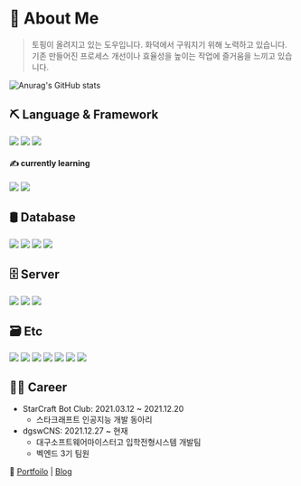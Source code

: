 # 🍕 About Me
> 토핑이 올려지고 있는 도우입니다. 화덕에서 구워지기 위해 노력하고 있습니다. <br>
> 기존 만들어진 프로세스 개선이나 효율성을 높이는 작업에 즐거움을 느끼고 있습니다.

![Anurag's GitHub stats](https://github-readme-stats.vercel.app/api?username=iqpizza6349&count_private=true&show_icons=true&theme=cobalt)

<div>
  <h2>⛏ Language & Framework</h2>
  <img src="https://img.shields.io/badge/Java-FFFFFF?style=for-the-badge&logo=OpenJDK&logoColor=black"/>
  <img src="https://img.shields.io/badge/Kotlin-7F52FF?style=for-the-badge&logo=kotlin&logoColor=white"/>
  <img src="https://img.shields.io/badge/SpringBoot-6DB33F?style=for-the-badge&logo=springboot&logoColor=white"/>
  <div>
    <h4>✍ currently learning</h4>
      <img src="https://img.shields.io/badge/TypeScript-3178C6?style=for-the-badge&logo=TypeScript&logoColor=white"/>
      <img src="https://img.shields.io/badge/NestJS-E0234E?style=for-the-badge&logo=NestJS&logoColor=white"/>
  </div>
</div>
<div>
  <h2>🛢 Database</h2>
  <img src="https://img.shields.io/badge/MySQL-4479A1?style=for-the-badge&logo=mysql&logoColor=white"/>
  <img src="https://img.shields.io/badge/Redis-DC382D?style=for-the-badge&logo=redis&logoColor=white"/>
  <img src="https://img.shields.io/badge/PostgreSQL-4169E1?style=for-the-badge&logo=postgreSQL&logoColor=white"/>
  <img src="https://img.shields.io/badge/MongoDB-47A248?style=for-the-badge&logo=mongoDB&logoColor=white"/>
</div>
<div>
  <h2>🗄 Server</h2>
  <img src="https://img.shields.io/badge/Vultr-007BFC?style=for-the-badge&logo=vultr&logoColor=white"/>
  <img src="https://img.shields.io/badge/EC2-FF9900?style=for-the-badge&logo=amazon EC2&logoColor=white"/>
  <img src="https://img.shields.io/badge/S3-569A31?style=for-the-badge&logo=amazon S3&logoColor=white"/>
</div>
<div>
  <h2>🗃 Etc</h2>
  <img src="https://img.shields.io/badge/IntelliJ IDEA-black?style=for-the-badge&logo=IntelliJ IDEA&logoColor=white"/>
  <img src="https://img.shields.io/badge/git-F05032?style=for-the-badge&logo=git&logoColor=white"/>
  <img src="https://img.shields.io/badge/Docker-2496ED?style=for-the-badge&logo=Docker&logoColor=white"/>
  <img src="https://img.shields.io/badge/Postman-FF6C37?style=for-the-badge&logo=PostMan&logoColor=white"/>
  <img src="https://img.shields.io/badge/JMeter-D22128?style=for-the-badge&logo=Apache JMeter&logoColor=white"/>
  <img src="https://img.shields.io/badge/RabbitMQ-FF6600?style=for-the-badge&logo=RabbitMQ&logoColor=white"/>
  <img src="https://img.shields.io/badge/Kafka-231F20?style=for-the-badge&logo=Apache Kafka&logoColor=white"/>
</div>
<h2>👨‍💻 Career</h2>

* StarCraft Bot Club: 2021.03.12 ~ 2021.12.20
  * 스타크래프트 인공지능 개발 동아리
* dgswCNS: 2021.12.27 ~ 현재
  * 대구소프트웨어마이스터고 입학전형시스템 개발팀
  * 벡엔드 3기 팀원

📝 [Portfoilo](https://iqpizza6349.notion.site/54c33f54d6ae41a3adfb3ba1c1b6a7df) | [Blog](https://workshop-6349.tistory.com/)
